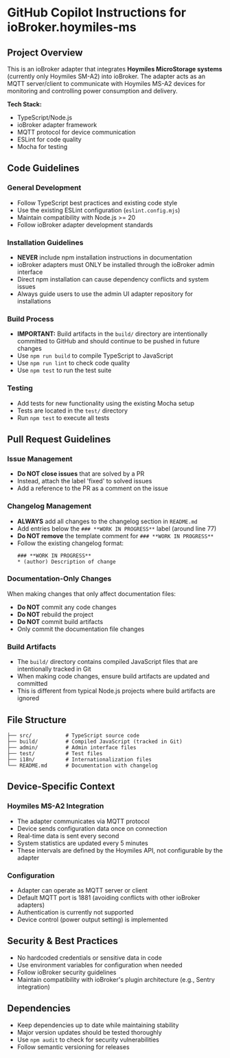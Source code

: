 # GitHub Copilot Instructions for ioBroker.hoymiles-ms

## Project Overview

This is an ioBroker adapter that integrates **Hoymiles MicroStorage systems** (currently only Hoymiles SM-A2) into ioBroker. The adapter acts as an MQTT server/client to communicate with Hoymiles MS-A2 devices for monitoring and controlling power consumption and delivery.

**Tech Stack:**
- TypeScript/Node.js
- ioBroker adapter framework
- MQTT protocol for device communication
- ESLint for code quality
- Mocha for testing

## Code Guidelines

### General Development
- Follow TypeScript best practices and existing code style
- Use the existing ESLint configuration (`eslint.config.mjs`)
- Maintain compatibility with Node.js >= 20
- Follow ioBroker adapter development standards

### Installation Guidelines
- **NEVER** include npm installation instructions in documentation
- ioBroker adapters must ONLY be installed through the ioBroker admin interface
- Direct npm installation can cause dependency conflicts and system issues
- Always guide users to use the admin UI adapter repository for installations

### Build Process
- **IMPORTANT:** Build artifacts in the `build/` directory are intentionally committed to GitHub and should continue to be pushed in future changes
- Use `npm run build` to compile TypeScript to JavaScript
- Use `npm run lint` to check code quality
- Use `npm test` to run the test suite

### Testing
- Add tests for new functionality using the existing Mocha setup
- Tests are located in the `test/` directory
- Run `npm test` to execute all tests

## Pull Request Guidelines

### Issue Management
- **Do NOT close issues** that are solved by a PR
- Instead, attach the label 'fixed' to solved issues
- Add a reference to the PR as a comment on the issue

### Changelog Management
- **ALWAYS** add all changes to the changelog section in `README.md`
- Add entries below the `### **WORK IN PROGRESS**` label (around line 77)
- **Do NOT remove** the template comment for `### **WORK IN PROGRESS**`
- Follow the existing changelog format:
  ```
  ### **WORK IN PROGRESS**
  * (author) Description of change
  ```

### Documentation-Only Changes
When making changes that only affect documentation files:
- **Do NOT** commit any code changes
- **Do NOT** rebuild the project
- **Do NOT** commit build artifacts
- Only commit the documentation file changes

### Build Artifacts
- The `build/` directory contains compiled JavaScript files that are intentionally tracked in Git
- When making code changes, ensure build artifacts are updated and committed
- This is different from typical Node.js projects where build artifacts are ignored

## File Structure

```
├── src/           # TypeScript source code
├── build/         # Compiled JavaScript (tracked in Git)
├── admin/         # Admin interface files
├── test/          # Test files
├── i18n/          # Internationalization files
└── README.md      # Documentation with changelog
```

## Device-Specific Context

### Hoymiles MS-A2 Integration
- The adapter communicates via MQTT protocol
- Device sends configuration data once on connection
- Real-time data is sent every second
- System statistics are updated every 5 minutes
- These intervals are defined by the Hoymiles API, not configurable by the adapter

### Configuration
- Adapter can operate as MQTT server or client
- Default MQTT port is 1881 (avoiding conflicts with other ioBroker adapters)
- Authentication is currently not supported
- Device control (power output setting) is implemented

## Security & Best Practices

- No hardcoded credentials or sensitive data in code
- Use environment variables for configuration when needed
- Follow ioBroker security guidelines
- Maintain compatibility with ioBroker's plugin architecture (e.g., Sentry integration)

## Dependencies

- Keep dependencies up to date while maintaining stability
- Major version updates should be tested thoroughly
- Use `npm audit` to check for security vulnerabilities
- Follow semantic versioning for releases